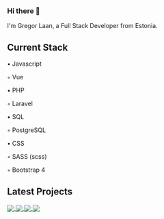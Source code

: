 ### Hi there 👋

I'm Gregor Laan, a Full Stack Developer from Estonia.

## Current Stack

• Javascript

◦ Vue

• PHP

◦ Laravel

• SQL

◦ PostgreSQL

• CSS

◦ SASS (scss)

◦ Bootstrap 4

## Latest Projects

<a href="https://github.com/gregorlaan/laravel-poll">
  <img align="center" src="https://github-readme-stats.vercel.app/api/pin/?username=gregorlaan&repo=laravel-poll&title_color=ffffff&text_color=c9cacc&icon_color=2bbc8a&bg_color=1d1f21" />
</a>

<a href="https://github.com/gregorlaan/laravel-blog">
  <img align="center" src="https://github-readme-stats.vercel.app/api/pin/?username=gregorlaan&repo=laravel-blog&title_color=ffffff&text_color=c9cacc&icon_color=2bbc8a&bg_color=1d1f21" />
</a>


<a href="https://github.com/gregorlaan/EstonianPasswordGenerator">
  <img align="center" src="https://github-readme-stats.vercel.app/api/pin/?username=gregorlaan&repo=EstonianPasswordGenerator&title_color=ffffff&text_color=c9cacc&icon_color=2bbc8a&bg_color=1d1f21" />
</a>

<a href="https://github.com/gregorlaan/Tax-free-Income-Calculator">
  <img align="center" src="https://github-readme-stats.vercel.app/api/pin/?username=gregorlaan&repo=Tax-free-Income-Calculator&title_color=ffffff&text_color=c9cacc&icon_color=2bbc8a&bg_color=1d1f21" />
</a>
